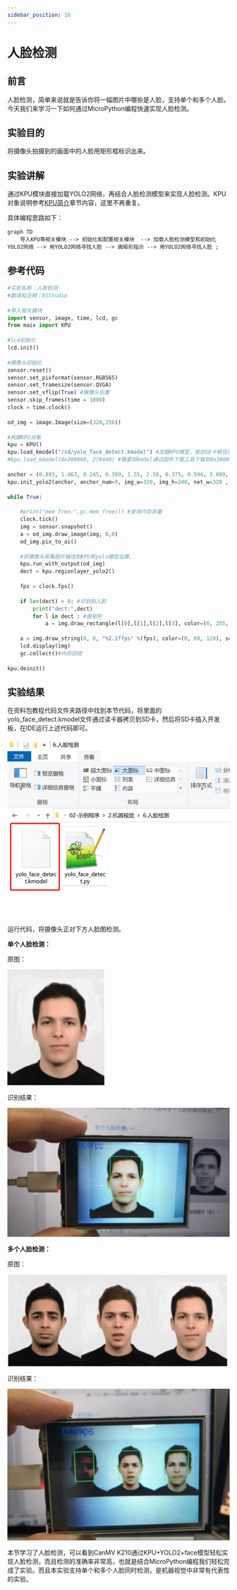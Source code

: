 ```yaml
---
sidebar_position: 10
---
```


# 人脸检测

## 前言
人脸检测，简单来说就是告诉你将一幅图片中哪些是人脸，支持单个和多个人脸。今天我们来学习一下如何通过MicroPython编程快速实现人脸检测。

## 实验目的
将摄像头拍摄到的画面中的人脸用矩形框标识出来。

## 实验讲解

通过KPU模块直接加载YOLO2网络，再结合人脸检测模型来实现人脸检测。KPU对象说明参考[KPU简介](./kpu)章节内容，这里不再重复。

具体编程思路如下：

```mermaid
graph TD
    导入KPU等相关模块 --> 初始化和配置相关模块  --> 加载人脸检测模型和初始化YOLO2网络 --> 用YOLO2网络寻找人脸 --> 画矩形指示 --> 用YOLO2网络寻找人脸 ;
```

## 参考代码

```python
#实验名称：人脸检测
#翻译和注释：01Studio

#导入相关模块
import sensor, image, time, lcd, gc
from maix import KPU

#lcd初始化
lcd.init()

#摄像头初始化
sensor.reset()
sensor.set_pixformat(sensor.RGB565)
sensor.set_framesize(sensor.QVGA)
sensor.set_vflip(True) #摄像头后置
sensor.skip_frames(time = 1000)
clock = time.clock()

od_img = image.Image(size=(320,256))

#构建KPU对象
kpu = KPU()
kpu.load_kmodel("/sd/yolo_face_detect.kmodel") #加载KPU模型，放在SD卡根目录
#kpu.load_kmodel(0x300000, 278440) #需要将kmdel通过固件下载工具下载到0x300000的位置（3M偏移）

anchor = (0.893, 1.463, 0.245, 0.389, 1.55, 2.58, 0.375, 0.594, 3.099, 5.038, 0.057, 0.090, 0.567, 0.904, 0.101, 0.160, 0.159, 0.255)
kpu.init_yolo2(anchor, anchor_num=9, img_w=320, img_h=240, net_w=320 , net_h=256 ,layer_w=10 ,layer_h=8, threshold=0.7, nms_value=0.3, classes=1)

while True:

    #print("mem free:",gc.mem_free()) #查询内存余量
    clock.tick()
    img = sensor.snapshot()
    a = od_img.draw_image(img, 0,0)
    od_img.pix_to_ai()

    #将摄像头采集图片输送到KPU和yolo模型运算。
    kpu.run_with_output(od_img)
    dect = kpu.regionlayer_yolo2()

    fps = clock.fps()

    if len(dect) > 0: #识别到人脸
        print("dect:",dect)
        for l in dect : #画矩形
            a = img.draw_rectangle(l[0],l[1],l[2],l[3], color=(0, 255, 0))

    a = img.draw_string(0, 0, "%2.1ffps" %(fps), color=(0, 60, 128), scale=2.0) #显示屏显示FPS
    lcd.display(img)
    gc.collect()#内存回收

kpu.deinit()

```

## 实验结果

在资料包教程代码文件夹路径中找到本节代码，将里面的yolo_face_detect.kmodel文件通过读卡器拷贝到SD卡，然后将SD卡插入开发板，在IDE运行上述代码即可。

![face_detection](./img/face_detection/face_detection1.png)

运行代码，将摄像头正对下方人脸图检测。

**单个人脸检测：**

原图：

![face_detection](./img/face_detection/face_detection2.png)

识别结果：

![face_detection](./img/face_detection/face_detection3.png)

**多个人脸检测：**

原图：

![face_detection](./img/face_detection/face_detection4.png)

识别结果：

![face_detection](./img/face_detection/face_detection5.png)

本节学习了人脸检测，可以看到CanMV K210通过KPU+YOLO2+face模型轻松实现人脸检测，而且检测的准确率非常高，也就是结合MicroPython编程我们轻松完成了实验。而且本实验支持单个和多个人脸同时检测，是机器视觉中非常有代表性的实验。
